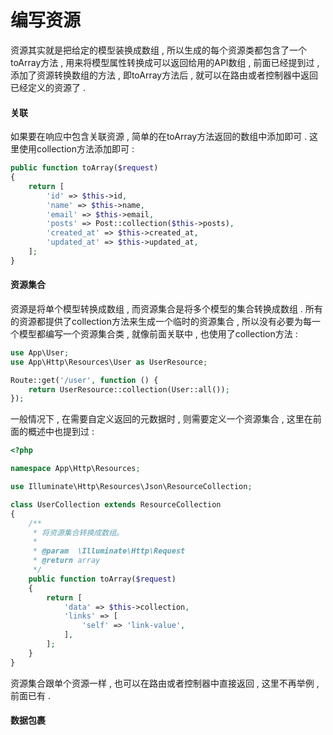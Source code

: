 # 编写资源

资源其实就是把给定的模型装换成数组 , 所以生成的每个资源类都包含了一个toArray方法 , 用来将模型属性转换成可以返回给用的API数组 , 前面已经提到过 , 添加了资源转换数组的方法 , 即toArray方法后 , 就可以在路由或者控制器中返回已经定义的资源了 .

#### 关联

如果要在响应中包含关联资源 , 简单的在toArray方法返回的数组中添加即可 . 这里使用collection方法添加即可 :

```php
public function toArray($request)
{
    return [
        'id' => $this->id,
        'name' => $this->name,
        'email' => $this->email,
        'posts' => Post::collection($this->posts),
        'created_at' => $this->created_at,
        'updated_at' => $this->updated_at,
    ];
}
```

#### 资源集合

资源是将单个模型转换成数组 , 而资源集合是将多个模型的集合转换成数组 . 所有的资源都提供了collection方法来生成一个临时的资源集合 , 所以没有必要为每一个模型都编写一个资源集合类 , 就像前面关联中 , 也使用了collection方法 :

```php
use App\User;
use App\Http\Resources\User as UserResource;

Route::get('/user', function () {
    return UserResource::collection(User::all());
});
```

一般情况下 , 在需要自定义返回的元数据时 , 则需要定义一个资源集合 , 这里在前面的概述中也提到过 :

```php
<?php

namespace App\Http\Resources;

use Illuminate\Http\Resources\Json\ResourceCollection;

class UserCollection extends ResourceCollection
{
    /**
     * 将资源集合转换成数组。
     *
     * @param  \Illuminate\Http\Request
     * @return array
     */
    public function toArray($request)
    {
        return [
            'data' => $this->collection,
            'links' => [
                'self' => 'link-value',
            ],
        ];
    }
}
```

资源集合跟单个资源一样 , 也可以在路由或者控制器中直接返回 , 这里不再举例 , 前面已有 . 

#### 数据包裹





